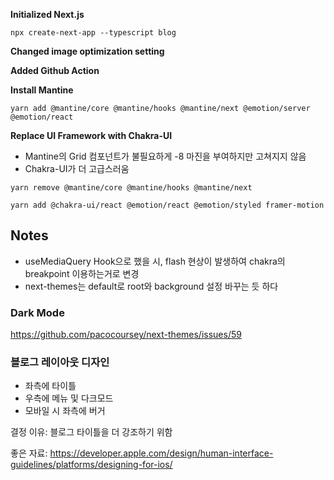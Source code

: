 **Initialized Next.js**

```
npx create-next-app --typescript blog
```

**Changed image optimization setting**

**Added Github Action**

**Install Mantine**

```
yarn add @mantine/core @mantine/hooks @mantine/next @emotion/server @emotion/react
```

**Replace UI Framework with Chakra-UI**

- Mantine의 Grid 컴포넌트가 불필요하게 -8 마진을 부여하지만 고쳐지지 않음
- Chakra-UI가 더 고급스러움

```
yarn remove @mantine/core @mantine/hooks @mantine/next
```

```
yarn add @chakra-ui/react @emotion/react @emotion/styled framer-motion
```

## Notes

- useMediaQuery Hook으로 했을 시, flash 현상이 발생하여 chakra의 breakpoint 이용하는거로 변경
- next-themes는 default로 root와 background 설정 바꾸는 듯 하다

### Dark Mode

https://github.com/pacocoursey/next-themes/issues/59

### 블로그 레이아웃 디자인

- 좌측에 타이틀
- 우측에 메뉴 및 다크모드
- 모바일 시 좌측에 버거

결정 이유: 블로그 타이틀을 더 강조하기 위함

좋은 자료:
https://developer.apple.com/design/human-interface-guidelines/platforms/designing-for-ios/
